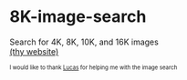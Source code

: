 # 8K-image-search
Search for 4K, 8K, 10K, and 16K images
</br><a href="https://icelander900.github.io/8K-image-search/">(thy website)</a>
<p><small><small>I would like to thank <a href="https://stackoverflow.com/users/947271/lucas">Lucas</a> for helping me with the image search</small></small></p>
